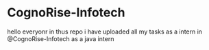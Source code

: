 # CognoRise-Infotech
hello everyonr in thus repo i have uploaded all my tasks as a intern in @CognoRise-Infotech as a java intern
